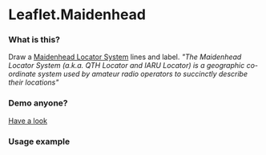 # Leaflet.Maidenhead
### What is this?
Draw a [Maidenhead Locator System](https://en.wikipedia.org/wiki/Maidenhead_Locator_System) lines and label.
*"The Maidenhead Locator System (a.k.a. QTH Locator and IARU Locator) is a geographic co-ordinate system used by amateur radio operators to succinctly describe their locations"*
### Demo anyone?
[Have a look](https://dxcluster.ha8tks.hu/map/examples/)
### Usage example

